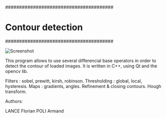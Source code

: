 #######################################
# 	     Contour detection        #
#######################################


![Screenshot](https://camo.githubusercontent.com/c58acf6c806b2a13898b3f039795686b1bd80be2/687474703a2f2f75707069782e6e65742f652f312f632f63623030363535346663313861613332643436323466373863643765642e6a7067 "Contours")






This program allows to use several differencial base operators in order to detect the contour of loaded images.
It is written in C++, using Qt and the opencv lib.

Filters : sobel, prewitt, kirsh, robinson.
Thresholding : global, local, hysteresis.
Maps : gradients, angles.
Refinement & closing contours.
Hough transform.


Authors:

LANCE Florian
POLI Armand





